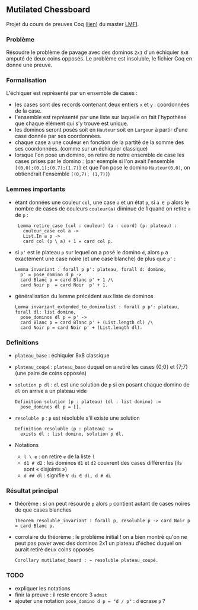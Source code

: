 ## Mutilated Chessboard

Projet du cours de preuves Coq ([lien](https://master.math.univ-paris-diderot.fr/modules/m2lmfi-preuveform/))
du master [LMFI](https://master.math.univ-paris-diderot.fr/annee/m2-lmfi/).

### Problème

Résoudre le problème de pavage avec des dominos `2x1` d'un échiquier `8x8` amputé de deux coins opposés.
Le problème est insoluble, le fichier Coq en donne une preuve.

### Formalisation

L'échiquer est représenté par un ensemble de cases :
- les cases sont des records contenant deux entiers `x` et `y` : coordonnées de la case.
- l'ensemble est représenté par une liste sur laquelle on fait l'hypothèse que chaque élément qui s'y trouve est unique.
- les dominos seront posés soit en `Hauteur` soit en `Largeur` à partir d'une case donnée par ses coordonnées.
- chaque case a une couleur en fonction de la partité de la somme des ses coordonnées. (comme sur un échiquier classique)
- lorsque l'on pose un domino, on retire de notre ensemble de case les cases prises par le domino :
  (par exemple si l'on avait l'ensemble `[(0,0);(0,1);(0,7);(1,7)]` et que l'on pose le domino `Hauteur(0,0)`, 
   on obtiendrait l'ensemble `[(0,7); (1,7)]`)

### Lemmes importants

- étant données une couleur `col`, une case `a` et un état `p`, si `a ∈ p` alors le nombre de cases de couleurs
  `couleur(a)` diminue de 1 quand on retire `a` de `p` :
  ```coq
   Lemma retire_case (col : couleur) (a : coord) (p: plateau) :
     couleur_case col a ->
     List.In a p ->
     card col (p \ a) + 1 = card col p.
    ```
- si `p'` est le plateau `p` sur lequel on a posé le domino `d`, alors
  `p` a exactement une case noire (et une case blanche) de plus que `p'` :
  ```coq
  Lemma invariant : forall p p': plateau, forall d: domino,
    p' = pose_domino d p ->
    card Blanc p = card Blanc p' + 1 /\
    card Noir p  = card Noir  p' + 1.
  ```
- généralisation du lemme précédent aux liste de dominos
  ```coq
  Lemma invariant_extended_to_dominolist : forall p p': plateau, forall dl: list domino,
    pose_dominos dl p = p' ->
    card Blanc p = card Blanc p' + (List.length dl) /\
    card Noir p = card Noir p' + (List.length dl).
  ```

### Definitions


- `plateau_base` : échiquier 8x8 classique
- `plateau_coupé` : `plateau_base` duquel on a retiré les cases {0;0} et {7;7} (une paire de coins opposés)

- `solution p dl` : `dl` est une solution de `p` si en posant chaque domino de `dl` on arrive a un plateau vide
  ```coq
  Definition solution (p : plateau) (dl : list domino) :=
    pose_dominos dl p = [].
  ```

- `resoluble p` : `p` est résoluble s'il existe une solution
  ```coq
  Definition resoluble (p : plateau) :=
    exists dl : list domino, solution p dl.
  ```
- Notations
  * `l \ e` : on retire `e` de la liste `l`
  * `d1 # d2` : les dominos `d1` et `d2` couvrent des cases différentes (ils sont « disjoints »)
  * `d ## dl` : signifie `∀ di ∈ dl, d # di`


### Résultat principal

- théorème : si on peut résourde `p` alors `p` contient autant de cases noires de que cases blanches
  ```coq
  Theorem resoluble_invariant : forall p, resoluble p -> card Noir p = card Blanc p.
  ```

- corrolaire du théorème : le problème initial !
  on a bien montré qu'on ne peut pas paver avec des dominos 2x1 un plateau d'échec duquel on aurait retiré deux coins opposés
  ```coq
  Corollary mutilated_board : ~ resoluble plateau_coupé.
  ```

<!-- ### Ensemble des hypothèses

- hypothèses relative a l'ensemble représenté par une liste
- on fait aussi l'hypothèse que lorsque l'on pose un domino, celui-ci peut être posé : il ne va pas dans le vide -->

### TODO

- expliquer les notations
- finir la preuve : il reste encore 3 `admit`
- ajouter une notation `pose_domino d p = "d / p"` : `d` écrase `p` ?

